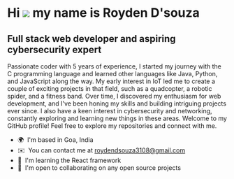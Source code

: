Hi ![](https://user-images.githubusercontent.com/18350557/176309783-0785949b-9127-417c-8b55-ab5a4333674e.gif) my name is Royden D'souza
======================================================================================================================================

Full stack web developer and aspiring cybersecurity expert
----------------------------------------------------------

Passionate coder with 5 years of experience, I started my journey with the C programming language and learned other languages like Java, Python, and JavaScript along the way. My early interest in IoT led me to create a couple of exciting projects in that field, such as a quadcopter, a robotic spider, and a fitness band. Over time, I discovered my enthusiasm for web development, and I've been honing my skills and building intriguing projects ever since. I also have a keen interest in cybersecurity and networking, constantly exploring and learning new things in these areas. Welcome to my GitHub profile! Feel free to explore my repositories and connect with me.

*   🌍  I'm based in Goa, India
*   ✉️  You can contact me at [roydendsouza3108@gmail.com](mailto:roydendsouza3108@gmail.com)
*   🧠  I'm learning the React framework
*   🤝  I'm open to collaborating on any open source projects
